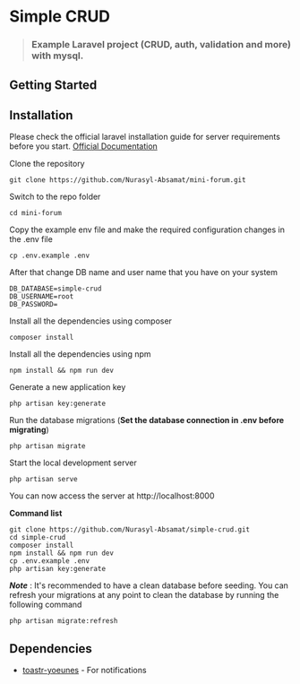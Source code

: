 <p align="center"><h1>Simple CRUD</h1></p>

> ### Example Laravel project (CRUD, auth, validation and more) with mysql.


## Getting Started
## Installation

Please check the official laravel installation guide for server requirements before you start. [Official Documentation](https://laravel.com/docs/5.4/installation#installation)


Clone the repository

    git clone https://github.com/Nurasyl-Absamat/mini-forum.git

Switch to the repo folder
    
    cd mini-forum

Copy the example env file and make the required configuration changes in the .env file

    cp .env.example .env
After that change DB name and user name that you have on your system

    DB_DATABASE=simple-crud
    DB_USERNAME=root
    DB_PASSWORD=
    
Install all the dependencies using composer
    
    composer install
    
Install all the dependencies using npm

    npm install && npm run dev

Generate a new application key

    php artisan key:generate

Run the database migrations (**Set the database connection in .env before migrating**)

    php artisan migrate

Start the local development server

    php artisan serve
    
You can now access the server at http://localhost:8000


**Command list**

    git clone https://github.com/Nurasyl-Absamat/simple-crud.git
    cd simple-crud
    composer install
    npm install && npm run dev
    cp .env.example .env
    php artisan key:generate


***Note*** : It's recommended to have a clean database before seeding. You can refresh your migrations at any point to clean the database by running the following command

    php artisan migrate:refresh
    

## Dependencies

- [toastr-yoeunes](https://github.com/yoeunes/toastr) - For notifications















